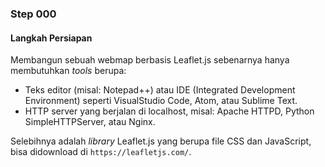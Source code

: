 ### Step 000
#### Langkah Persiapan
Membangun sebuah webmap berbasis Leaflet.js sebenarnya hanya membutuhkan _tools_ berupa:
- Teks editor (misal: Notepad++) atau IDE (Integrated Development Environment) seperti VisualStudio Code, Atom, atau Sublime Text.
- HTTP server yang berjalan di localhost, misal: Apache HTTPD, Python SimpleHTTPServer, atau Nginx.

Selebihnya adalah _library_ Leaflet.js yang berupa file CSS dan JavaScript, bisa didownload di `https://leafletjs.com/`.
